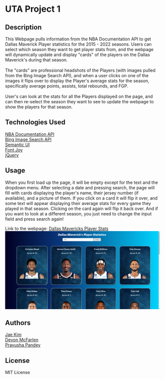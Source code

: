 # UTA Project 1

## Description

This Webpage pulls information from the NBA Documentation API to get Dallas Maverick Player statistics for the 2015 - 2022 seasons. Users can select which season they want to get player stats from,
and the webpage will dynamically update and display "cards" of the players on the Dallas Maverick's during that season. 
<br><br>
The "cards" are professional headshots of the Players (with images pulled from the Bing Image Search API), and when a user clicks on one of the images it flips over to display the Player's average stats for the season, specifically average points, assists, total rebounds, and FGP. 
<br><br>
User's can look at the stats for all the Players displayed on the page, and can then re-select the season they want to see to update the webpage to show the players for that season.

## Technologies Used

[NBA Documentation API](https://rapidapi.com/api-sports/api/api-nba/) <br>
[Bing Image Search API](https://rapidapi.com/microsoft-azure-org-microsoft-cognitive-services/api/bing-image-search1/) <br>
[Semantic UI](https://semantic-ui.com/usage/layout.html) <br>
[Font Joy](https://fontjoy.com) <br>
[jQuery](https://jqueryui.com/) <br>


## Usage

When you first load up the page, it will be empty except for the text and the dropdown menu.
After selecting a date and pressing search, the page will fill with cards displaying the player's name,
their jersey number (if available), and a picture of them. If you click on a card it will flip it over,
and some text will appear displaying their average stats for every game they played in that season.
Clicking on the card again will flip it back over. And if you want to look at a different season, you
just need to change the input field and press search again!

Link to the webpage: [Dallas Mavericks Player Stats](https://devonmcfarlen.github.io/DallasMavericksPlayerStats/)
![alt text](./assets/images/websiteSS.png)

## Authors

[Jae Kim](https://github.com/Jaek23)<br>
[Devon McFarlen](https://github.com/DevonMcfarlen)<br>
[Prayusha Pandey](https://github.com/prayushapandey04)<br>

## License

MIT License